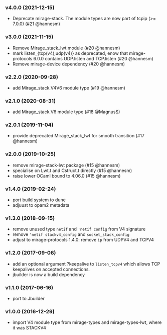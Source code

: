 ### v4.0.0 (2021-12-15)

* Deprecate mirage-stack. The module types are now part of tcpip (>= 7.0.0)
  (#21 @hannesm)

### v3.0.0 (2021-11-15)

* Remove Mirage_stack_lwt module (#20 @hannesm)
* mark listen_{tcp(v4),udp(v4)} as deprecated, enow that mirage-protocols 6.0.0
  contains UDP.listen and TCP.listen (#20 @hannesm)
* Remove mirage-device dependency (#20 @hannesm)

### v2.2.0 (2020-09-28)

* add Mirage_stack.V4V6 module type (#19 @hannesm)

### v2.1.0 (2020-08-31)

* add Mirage_stack.V6 module type (#18 @MagnusS)

### v2.0.1 (2019-11-04)

* provide deprecated Mirage_stack_lwt for smooth transition (#17 @hannesm)

### v2.0.0 (2019-10-25)

- remove mirage-stack-lwt package (#15 @hannesm)
- specialise on Lwt.t and Cstruct.t directly (#15 @hannesm)
- raise lower OCaml bound to 4.06.0 (#15 @hannesm)

### v1.4.0 (2019-02-24)

- port build system to dune
- adjuust to opam2 metadata

### v1.3.0 (2018-09-15)

- remove unused type `netif` and `'netif config` from V4 signature
- remove `'netif stackv4_config` and `socket_stack_config`
- adjust to mirage-protocols 1.4.0: remove `ip` from UDPV4 and TCPV4

### v1.2.0 (2017-09-06)

- add an optional argument ?keepalive to `listen_tcpv4` which allows TCP
  keepalives on accepted connections.
- jbuilder is now a build dependency

### v1.1.0 (2017-06-16)

- port to Jbuilder

### v1.0.0 (2016-12-29)

- import V4 module type from mirage-types and mirage-types-lwt, where it was STACKV4
